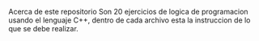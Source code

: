Acerca de este repositorio
Son 20 ejercicios de logica de programacion usando el lenguaje C++, dentro de cada
archivo esta la instruccion de lo que se debe realizar.
